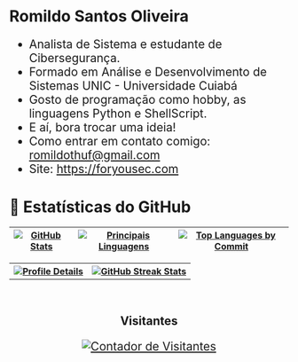 <h1 class="heading-element" dir="auto" style="font-size: 2em;">Romildo Santos Oliveira</h1>

<ul dir="auto" style="font-size: 1.5em;">
  <li>Analista de Sistema e estudante de Cibersegurança.</li>
  <li>Formado em Análise e Desenvolvimento de Sistemas UNIC - Universidade Cuiabá</li>
  <li>Gosto de programação como hobby, as linguagens Python e ShellScript.</li>
  <li>E aí, bora trocar uma ideia!</li>
  <li>Como entrar em contato comigo: <a href="mailto:romildothuf@gmail.com">romildothuf@gmail.com</a></li>
  <li>Site: <a href="https://foryousec.com" rel="nofollow">https://foryousec.com</a></li>
</ul>

# 🌟 Estatísticas do GitHub

<div align="center">

<table>
  <thead>
    <tr>
      <th align="center">
        <a target="_blank" rel="noopener noreferrer nofollow" href="http://github-profile-summary-cards.vercel.app/api/cards/stats?username=thufcode&theme=github_dark">
          <img src="http://github-profile-summary-cards.vercel.app/api/cards/stats?username=thufcode&theme=github_dark" alt="GitHub Stats" style="max-width: 100%;">
        </a>
      </th>
      <th align="center">
        <a target="_blank" rel="noopener noreferrer nofollow" href="http://github-profile-summary-cards.vercel.app/api/cards/repos-per-language?username=thufcode&theme=github_dark">
          <img src="http://github-profile-summary-cards.vercel.app/api/cards/repos-per-language?username=thufcode&theme=github_dark" alt="Principais Linguagens" style="max-width: 100%;">
        </a>
      </th>
      <th align="center">
        <a target="_blank" rel="noopener noreferrer nofollow" href="http://github-profile-summary-cards.vercel.app/api/cards/most-commit-language?username=thufcode&theme=github_dark">
          <img src="http://github-profile-summary-cards.vercel.app/api/cards/most-commit-language?username=thufcode&theme=github_dark" alt="Top Languages by Commit" style="max-width: 100%;">
        </a>
      </th>
    </tr>
  </thead>
</table>

<table>
  <tr>
    <th align="center">
      <a target="_blank" rel="noopener noreferrer nofollow" href="http://github-profile-summary-cards.vercel.app/api/cards/profile-details?username=thufcode&theme=github_dark">
        <img src="http://github-profile-summary-cards.vercel.app/api/cards/profile-details?username=thufcode&theme=github_dark" alt="Profile Details" style="max-width: 100%;">
      </a>
    </th>
    <th align="center">
      <a target="_blank" rel="noopener noreferrer nofollow" href="https://github-readme-streak-stats.herokuapp.com?user=thufcode&theme=github-dark&hide_border=true">
        <img src="https://github-readme-streak-stats.herokuapp.com?user=thufcode&theme=github-dark&hide_border=true" alt="GitHub Streak Stats" style="max-width: 100%;">
      </a>
    </th>
  </tr>
</table>

<div align="center" dir="auto" style="font-size: 1.5em;">
  <br>
  <p align="center" dir="auto"><b>Visitantes</b></p>  
  <p align="center" dir="auto">
    <a target="_blank" rel="noopener noreferrer nofollow" href="https://profile-counter.glitch.me/thufcode/count.svg">
      <img align="center" src="https://profile-counter.glitch.me/thufcode/count.svg" alt="Contador de Visitantes" style="max-width: 100%;">
    </a>
  </p> 
  <br>
</div>

</div>
